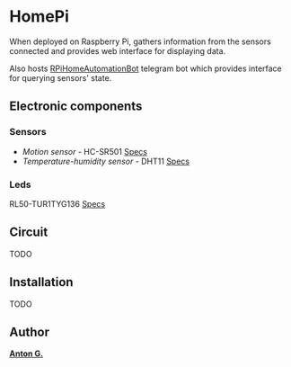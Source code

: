 # HomePi

When deployed on Raspberry Pi, gathers information from the sensors connected and provides web interface for displaying data.

Also hosts [RPiHomeAutomationBot](https://telegram.me/RPiHomeAutomationBot) telegram bot which provides interface for querying sensors' state.

## Electronic components
### Sensors
* *Motion sensor* - HC-SR501  [Specs](https://www.mpja.com/download/31227sc.pdf)
* *Temperature-humidity sensor* - DHT11 [Specs](http://www.robotshop.com/media/files/pdf/dht11.pdf)
### Leds
RL50-TUR1TYG136 [Specs](http://polaris-light.com.ua/image/data/pdf/496.pdf)

## Circuit
TODO

## Installation
TODO

## Author
**[Anton G.](https://github.com/AntuanRokanten)**